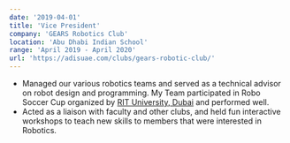 ```yaml
---
date: '2019-04-01'
title: 'Vice President'
company: 'GEARS Robotics Club'
location: 'Abu Dhabi Indian School'
range: 'April 2019 - April 2020'
url: 'https://adisuae.com/clubs/gears-robotic-club/'
---
```


- Managed our various robotics teams and served as a technical advisor on robot design and programming. My Team participated in Robo Soccer Cup organized by [RIT University, Dubai](https://www.rit.edu/dubai/) and performed well.
- Acted as a liaison with faculty and other clubs, and held fun interactive workshops to teach new skills to members that were interested in Robotics.
